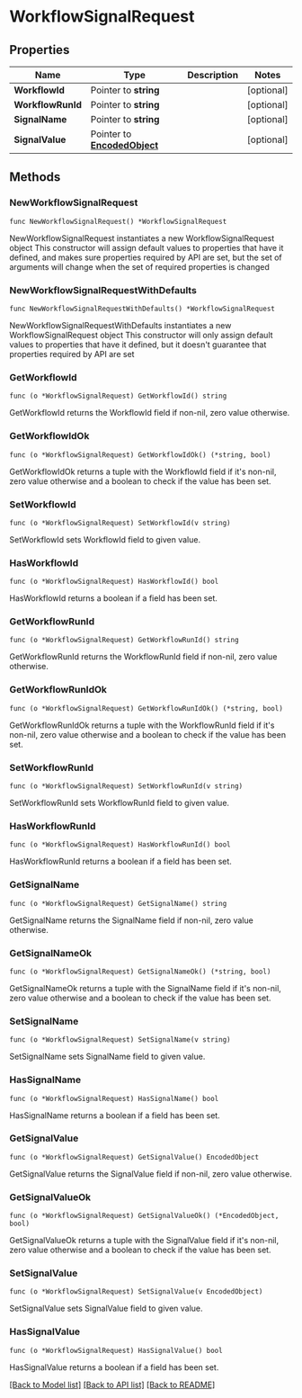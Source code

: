 # WorkflowSignalRequest

## Properties

Name | Type | Description | Notes
------------ | ------------- | ------------- | -------------
**WorkflowId** | Pointer to **string** |  | [optional] 
**WorkflowRunId** | Pointer to **string** |  | [optional] 
**SignalName** | Pointer to **string** |  | [optional] 
**SignalValue** | Pointer to [**EncodedObject**](EncodedObject.md) |  | [optional] 

## Methods

### NewWorkflowSignalRequest

`func NewWorkflowSignalRequest() *WorkflowSignalRequest`

NewWorkflowSignalRequest instantiates a new WorkflowSignalRequest object
This constructor will assign default values to properties that have it defined,
and makes sure properties required by API are set, but the set of arguments
will change when the set of required properties is changed

### NewWorkflowSignalRequestWithDefaults

`func NewWorkflowSignalRequestWithDefaults() *WorkflowSignalRequest`

NewWorkflowSignalRequestWithDefaults instantiates a new WorkflowSignalRequest object
This constructor will only assign default values to properties that have it defined,
but it doesn't guarantee that properties required by API are set

### GetWorkflowId

`func (o *WorkflowSignalRequest) GetWorkflowId() string`

GetWorkflowId returns the WorkflowId field if non-nil, zero value otherwise.

### GetWorkflowIdOk

`func (o *WorkflowSignalRequest) GetWorkflowIdOk() (*string, bool)`

GetWorkflowIdOk returns a tuple with the WorkflowId field if it's non-nil, zero value otherwise
and a boolean to check if the value has been set.

### SetWorkflowId

`func (o *WorkflowSignalRequest) SetWorkflowId(v string)`

SetWorkflowId sets WorkflowId field to given value.

### HasWorkflowId

`func (o *WorkflowSignalRequest) HasWorkflowId() bool`

HasWorkflowId returns a boolean if a field has been set.

### GetWorkflowRunId

`func (o *WorkflowSignalRequest) GetWorkflowRunId() string`

GetWorkflowRunId returns the WorkflowRunId field if non-nil, zero value otherwise.

### GetWorkflowRunIdOk

`func (o *WorkflowSignalRequest) GetWorkflowRunIdOk() (*string, bool)`

GetWorkflowRunIdOk returns a tuple with the WorkflowRunId field if it's non-nil, zero value otherwise
and a boolean to check if the value has been set.

### SetWorkflowRunId

`func (o *WorkflowSignalRequest) SetWorkflowRunId(v string)`

SetWorkflowRunId sets WorkflowRunId field to given value.

### HasWorkflowRunId

`func (o *WorkflowSignalRequest) HasWorkflowRunId() bool`

HasWorkflowRunId returns a boolean if a field has been set.

### GetSignalName

`func (o *WorkflowSignalRequest) GetSignalName() string`

GetSignalName returns the SignalName field if non-nil, zero value otherwise.

### GetSignalNameOk

`func (o *WorkflowSignalRequest) GetSignalNameOk() (*string, bool)`

GetSignalNameOk returns a tuple with the SignalName field if it's non-nil, zero value otherwise
and a boolean to check if the value has been set.

### SetSignalName

`func (o *WorkflowSignalRequest) SetSignalName(v string)`

SetSignalName sets SignalName field to given value.

### HasSignalName

`func (o *WorkflowSignalRequest) HasSignalName() bool`

HasSignalName returns a boolean if a field has been set.

### GetSignalValue

`func (o *WorkflowSignalRequest) GetSignalValue() EncodedObject`

GetSignalValue returns the SignalValue field if non-nil, zero value otherwise.

### GetSignalValueOk

`func (o *WorkflowSignalRequest) GetSignalValueOk() (*EncodedObject, bool)`

GetSignalValueOk returns a tuple with the SignalValue field if it's non-nil, zero value otherwise
and a boolean to check if the value has been set.

### SetSignalValue

`func (o *WorkflowSignalRequest) SetSignalValue(v EncodedObject)`

SetSignalValue sets SignalValue field to given value.

### HasSignalValue

`func (o *WorkflowSignalRequest) HasSignalValue() bool`

HasSignalValue returns a boolean if a field has been set.


[[Back to Model list]](../README.md#documentation-for-models) [[Back to API list]](../README.md#documentation-for-api-endpoints) [[Back to README]](../README.md)


